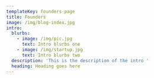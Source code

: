 ```yaml
---
templateKey: founders-page
title: Founders
image: /img/blog-index.jpg
intro:
  blurbs:
    - image: /img/pic.jpg
      text: Intro blurbs one
    - image: /img/startup.jpg
      text: Intro blurbs two
  description: 'This is the description of the intro '
  heading: Heading goes here
---
```


